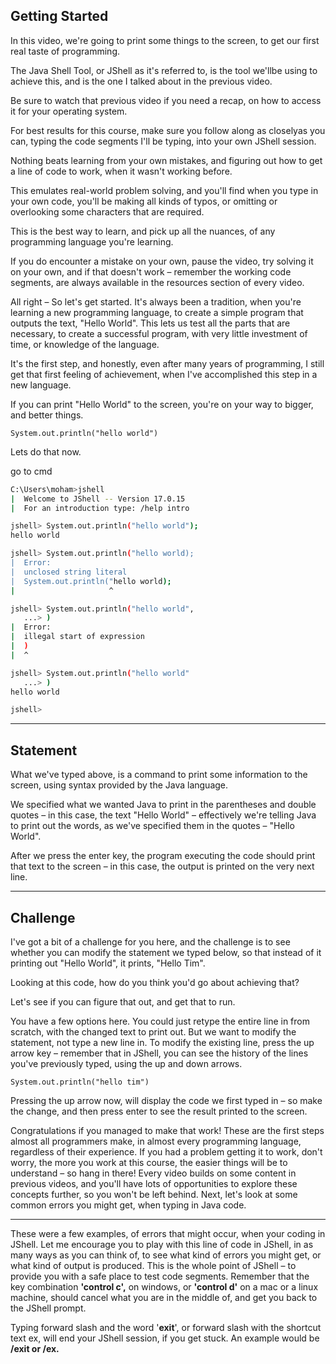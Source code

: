 ## Getting Started

In this video, we're going to print some things to the screen, to get our first real taste of programming.

The Java Shell Tool, or JShell as it's referred to, is the tool we'llbe using to achieve this, and is the one I talked about in the previous video.

Be sure to watch that previous video if you need a recap, on how to access it for your operating system.

For best results for this course, make sure you follow along as closelyas you can, typing the code segments I'll be typing, into your own JShell session.

Nothing beats learning from your own mistakes, and figuring out how to get a line of code to work, when it wasn't working before.

This emulates real-world problem solving, and you'll find when you type in your own code, you'll be making all kinds of typos, or omitting or overlooking some characters that are required.

This is the best way to learn, and pick up all the nuances, of any programming language you're learning.

If you do encounter a mistake on your own, pause the video, try solving it on your own, and if that doesn't work – remember the working code segments, are always available in the resources section of every video.

All right – So let's get started. It's always been a tradition, when you're learning a new programming language, to create a simple program that outputs the text, "Hello World".
This lets us test all the parts that are necessary, to create a successful program, with very little investment of time, or knowledge of the language.

It's the first step, and honestly, even after many years of programming, I still get that first feeling of achievement, when I've accomplished this step in a new language.

If you can print "Hello World" to the screen, you're on your way to bigger, and better things.

```
System.out.println("hello world")
```

Lets do that now.

go to cmd

```bash
C:\Users\moham>jshell
|  Welcome to JShell -- Version 17.0.15
|  For an introduction type: /help intro

jshell> System.out.println("hello world");
hello world

jshell> System.out.println("hello world);
|  Error:
|  unclosed string literal
|  System.out.println("hello world);
|                     ^

jshell> System.out.println("hello world",
   ...> )
|  Error:
|  illegal start of expression
|  )
|  ^

jshell> System.out.println("hello world"
   ...> )
hello world

jshell>
```

---

## Statement

What we've typed above, is a command to print some information to the screen, using syntax provided by the Java language.

We specified what we wanted Java to print in the parentheses and double quotes – in this case, the text "Hello World" – effectively we're telling Java to print out the words, as we've specified them in the quotes – "Hello World".

After we press the enter key, the program executing the code should print that text to the screen – in this case, the output is printed on the very next line.

---

## Challenge

I've got a bit of a challenge for you here, and the challenge is to see whether you can modify the statement we typed below, so that instead of it printing out "Hello World", it prints, "Hello Tim".

Looking at this code, how do you think you'd go about achieving that?

Let's see if you can figure that out, and get that to run.

You have a few options here. You could just retype the entire line in from scratch, with the changed text to print out. But we want to modify the statement, not type a new line in.
To modify the existing line, press the up arrow key – remember that in JShell, you can see the history of the lines you've previously typed, using the up and down arrows.

```
System.out.println("hello tim")
```

Pressing the up arrow now, will display the code we first typed in – so make the change, and then press enter to see the result printed to the screen.

Congratulations if you managed to make that work! These are the first steps almost all programmers make, in almost every programming language, regardless of their experience.
If you had a problem getting it to work, don't worry, the more you work at this course, the easier things will be to understand – so hang in there!
Every video builds on some content in previous videos, and you'll have lots of opportunities to explore these concepts further, so you won't be left behind.
Next, let's look at some common errors you might get, when typing in Java code.

---

These were a few examples, of errors that might occur, when your coding in JShell. Let me encourage you to play with this line of code in JShell, in as many ways as you can think of, to see what kind of errors you might get, or what kind of output is produced.
This is the whole point of JShell – to provide you with a safe place to test code segments.
Remember that the key combination **'control c',** on windows, or **'control d'** on a mac or a linux machine, should cancel what you are in the middle of, and get you back to the JShell prompt.

Typing forward slash and the word '**exit**', or forward slash with the shortcut text ex, will end your JShell session, if you get stuck.
An example would be **/exit or /ex.**
